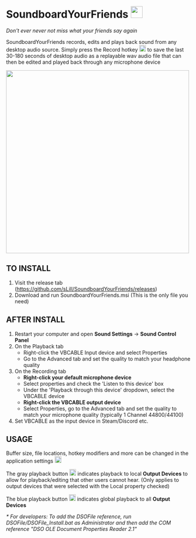 # SoundboardYourFriends <img src="https://i.imgur.com/8FQAhfR.png" width="32"/> 
<i>Don't ever never not miss what your friends say again</i>

SoundboardYourFriends records, edits and plays back sound from any desktop audio source. Simply press the Record hotkey <img src="https://i.imgur.com/clb0yUN.png" width="18"/> to save the last 30-180 seconds of desktop audio as a replayable wav audio file that can then be edited and played back through any microphone device<br/> 

<img src="https://i.imgur.com/NJMIcPk.png" width="500"/>

<h2>TO INSTALL</h2>

1. Visit the release tab (https://github.com/sLill/SoundboardYourFriends/releases)
2. Download and run SoundboardYourFriends.msi (This is the only file you need)

<h2>AFTER INSTALL</h2>

1. Restart your computer and open <b>Sound Settings</b> &#8594; <b>Sound Control Panel</b>
3. On the Playback tab
	- Right-click the VBCABLE Input device and select Properties
	- Go to the Advanced tab and set the quality to match your headphone quality
4. On the Recording tab
	- <b>Right-click your default microphone device</b> 
	- Select properties and check the 'Listen to this device' box
	- Under the 'Playback through this device' dropdown, select the VBCABLE device 
	- <b>Right-click the VBCABLE output device</b>
	- Select Properties, go to the Advanced tab and set the quality to match your microphone quality (typically 1 Channel 44800/44100)
5. Set VBCABLE as the input device in Steam/Discord etc.

<h2>USAGE</h2>

Buffer size, file locations, hotkey modifiers and more can be changed in the application settings <img src="https://i.imgur.com/xFbGoPV.png" width="18"/>

The gray playback button <img src="https://i.imgur.com/MNAFpTI.png" width="18"/> indicates playback to local <b>Output Devices</b> to allow for playback/editing that other users cannot hear. (Only applies to output devices that were selected with the Local property checked)

The blue playback button <img src="https://i.imgur.com/MXLZi1N.png" width="18"/> indicates global playback to all <b>Output Devices</b>

<i>* For developers: To add the DSOFile reference, run DSOFile/DSOFile_Install.bat as Administrator and then add the COM reference "DSO OLE Document Properties Reader 2.1"</i>
